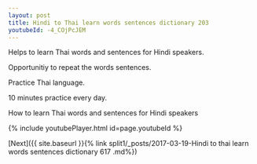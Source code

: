 ```yaml
---
layout: post
title: Hindi to Thai learn words sentences dictionary 203 
youtubeId: -4_COjPcJEM
---
```

 
 
Helps to learn Thai words and sentences for Hindi speakers.

Opportunitiy to repeat the words sentences. 

Practice Thai language. 
 
10 minutes practice every day. 
 
How to learn Thai words and sentences for Hindi speakers 
 
{% include youtubePlayer.html id=page.youtubeId %}
 
 
[Next]({{ site.baseurl }}{% link  split1/_posts/2017-03-19-Hindi to thai learn words sentences dictionary 617 .md%})
 

